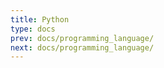 ```yaml
---
title: Python
type: docs
prev: docs/programming_language/
next: docs/programming_language/
---
```

